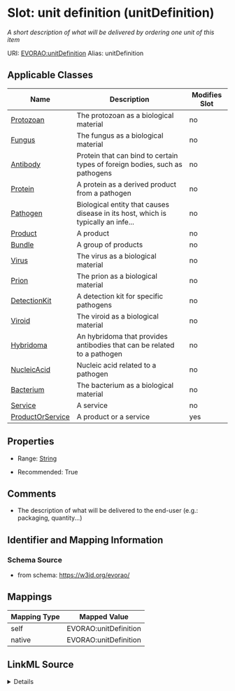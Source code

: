 

# Slot: unit definition (unitDefinition) 


_A short description of what will be delivered by ordering one unit of this item_





URI: [EVORAO:unitDefinition](https://w3id.org/evorao/unitDefinition)
Alias: unitDefinition

<!-- no inheritance hierarchy -->





## Applicable Classes

| Name | Description | Modifies Slot |
| --- | --- | --- |
| [Protozoan](Protozoan.md) | The protozoan as a biological material |  no  |
| [Fungus](Fungus.md) | The fungus as a biological material |  no  |
| [Antibody](Antibody.md) | Protein that can bind to certain types of foreign bodies, such as pathogens |  no  |
| [Protein](Protein.md) | A protein as a derived product from a pathogen |  no  |
| [Pathogen](Pathogen.md) | Biological entity that causes disease in its host, which is typically an infe... |  no  |
| [Product](Product.md) | A product |  no  |
| [Bundle](Bundle.md) | A group of products |  no  |
| [Virus](Virus.md) | The virus as a biological material |  no  |
| [Prion](Prion.md) | The prion as a biological material |  no  |
| [DetectionKit](DetectionKit.md) | A detection kit for specific pathogens |  no  |
| [Viroid](Viroid.md) | The viroid as a biological material |  no  |
| [Hybridoma](Hybridoma.md) | An hybridoma that provides antibodies that can be related to a pathogen |  no  |
| [NucleicAcid](NucleicAcid.md) | Nucleic acid related to a pathogen |  no  |
| [Bacterium](Bacterium.md) | The bacterium as a biological material |  no  |
| [Service](Service.md) | A service |  no  |
| [ProductOrService](ProductOrService.md) | A product or a service |  yes  |







## Properties

* Range: [String](String.md)

* Recommended: True





## Comments

* The description of what will be delivered to the end-user (e.g.: packaging, quantity...)

## Identifier and Mapping Information







### Schema Source


* from schema: https://w3id.org/evorao/




## Mappings

| Mapping Type | Mapped Value |
| ---  | ---  |
| self | EVORAO:unitDefinition |
| native | EVORAO:unitDefinition |




## LinkML Source

<details>
```yaml
name: unitDefinition
description: A short description of what will be delivered by ordering one unit of
  this item
title: unit definition
comments:
- 'The description of what will be delivered to the end-user (e.g.: packaging, quantity...)'
from_schema: https://w3id.org/evorao/
rank: 1000
alias: unitDefinition
domain_of:
- ProductOrService
range: string
required: false
recommended: true
multivalued: false

```
</details>